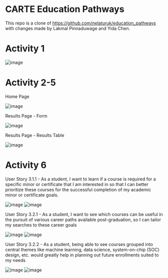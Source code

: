 # CARTE Education Pathways

This repo is a clone of https://github.com/nelaturuk/education_pathways with changes made by Lakmal Pinnaduwage and Yida Chen.

# Activity 1
![image](images/activity1.JPG)

# Activity 2-5

Home Page

![image](images/activity2.JPG)

Results Page - Form

![image](images/activity3.JPG)

Results Page - Results Table

![image](images/activity4.JPG)

# Activity 6

User Story 3.1.1 - As a student, I want to learn if a course is required for a specific minor or certificate that I am interested in so that I can better prioritize these courses for the successful completion of my academic minor or certificate goals. 

![image](images/activity6-US-3.1.1.JPG)
![image](images/activity6-US_3.1.1-2.JPG)

User Story 3.2.1 - As a student, I want to see which courses can be useful in the pursuit of various career paths available post-graduation, so I can tailor my searches to these career goals 

![image](images/activity6-US-3.2.1.JPG)
![image](images/activity6-US-3.2.1-2.JPG)

User Story 3.2.2 - As a student, being able to see courses grouped into central themes like machine learning, data science, system-on-chip (SOC) design, etc. would greatly help in planning out future enrollments suited to my needs 

![image](images/activity6-US-3.2.2.JPG)
![image](images/activity6-US-3.2.2-2.JPG)